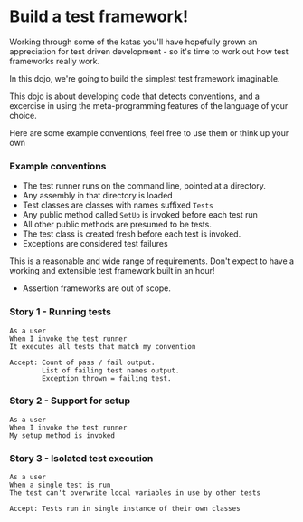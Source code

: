 Build a test framework!
========================

Working through some of the katas you'll have hopefully grown an appreciation for test driven development - so it's time to work out how test frameworks really work.

In this dojo, we're going to build the simplest test framework imaginable.

This dojo is about developing code that detects conventions, and a excercise in using the meta-programming features of the language of your choice.

Here are some example conventions, feel free to use them or think up your own

### Example conventions

* The test runner runs on the command line, pointed at a directory.
* Any assembly in that directory is loaded
* Test classes are classes with names suffixed `Tests`
* Any public method called `SetUp` is invoked before each test run
* All other public methods are presumed to be tests.
* The test class is created fresh before each test is invoked.
* Exceptions are considered test failures

This is a reasonable and wide range of requirements. Don't expect to have a working and extensible test framework built in an hour!

* Assertion frameworks are out of scope.

### Story 1 - Running tests

    As a user
    When I invoke the test runner
    It executes all tests that match my convention

    Accept: Count of pass / fail output.
            List of failing test names output.
            Exception thrown = failing test.

### Story 2 - Support for setup

    As a user
    When I invoke the test runner
    My setup method is invoked

### Story 3 - Isolated test execution

    As a user
    When a single test is run
    The test can't overwrite local variables in use by other tests

    Accept: Tests run in single instance of their own classes
